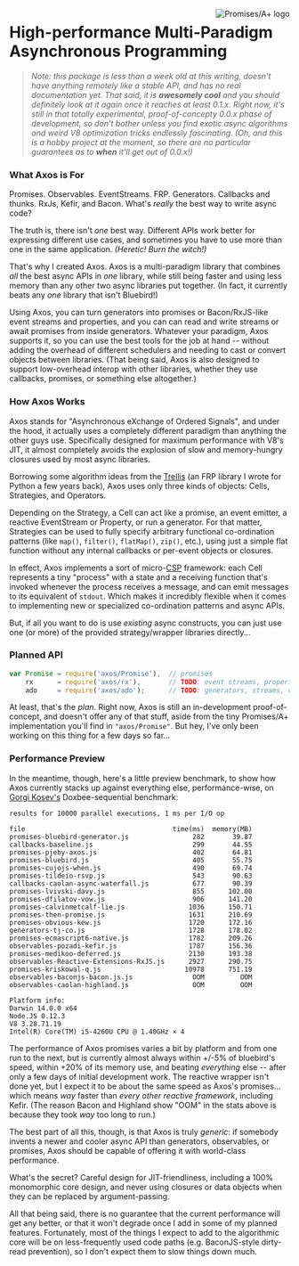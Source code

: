 <a href="http://promises-aplus.github.com/promises-spec"><img src="http://promises-aplus.github.com/promises-spec/assets/logo-small.png" align="right" alt="Promises/A+ logo" /></a>

# High-performance Multi-Paradigm Asynchronous Programming

> *Note: this package is less than a week old at this writing, doesn't have anything remotely like a stable API, and has no real documentation yet.  That said, it is **awesomely cool** and you should definitely look at it again once it reaches at least 0.1.x.  Right now, it's still in that totally experimental, proof-of-concepty 0.0.x phase of development, so don't bother unless you find exotic async algorithms and weird V8 optimization tricks endlessly fascinating.  (Oh, and this is a hobby project at the moment, so there are no particular guarantees as to **when** it'll get out of 0.0.x!)*

### What Axos is For

Promises.  Observables.  EventStreams.  FRP.  Generators.  Callbacks and thunks.  RxJs, Kefir, and Bacon.  What's *really* the best way to write async code?

The truth is, there isn't *one* best way.  Different APIs work better for expressing different use cases, and sometimes you have to use more than one in the same application.  *(Heretic!  Burn the witch!)*

That's why I created Axos.  Axos is a multi-paradigm library that combines *all* the best async APIs in *one* library, while still being faster and using less memory than any other two async libraries put together.  (In fact, it currently beats any *one* library that isn't Bluebird!)

Using Axos, you can turn generators into promises or Bacon/RxJS-like event streams and properties, and you can can read and write streams or await promises from inside generators.  Whatever your paradigm, Axos supports it, so you can use the best tools for the job at hand -- without adding the overhead of different schedulers and needing to cast or convert objects between libraries.  (That being said, Axos is also designed to support low-overhead interop with other libraries, whether they use callbacks, promises, or something else altogether.)

### How Axos Works

Axos stands for "Asynchronous eXchange of Ordered Signals", and under the hood, it actually uses a completely different paradigm than anything the other guys use.  Specifically designed for maximum performance with V8's JIT, it almost completely avoids the explosion of slow and memory-hungry closures used by most async libraries.

Borrowing some algorithm ideas from the [Trellis](http://peak.telecommunity.com/DevCenter/Trellis) (an FRP library I wrote for Python a few years back), Axos uses only three kinds of objects: Cells, Strategies, and Operators.

Depending on the Strategy, a Cell can act like a promise, an event emitter, a reactive EventStream or Property, or run a generator.  For that matter, Strategies can be used to fully specify arbitrary functional co-ordination patterns (like `map()`, `filter()`, `flatMap()`, `zip()`, etc.), using just a simple flat function without any internal callbacks or per-event objects or closures.

In effect, Axos implements a sort of micro-[CSP](http://en.wikipedia.org/wiki/Communicating_sequential_processes) framework: each Cell represents a tiny "process" with a state and a receiving function that's invoked whenever the process receives a message, and can emit messages to its equivalent of `stdout`.  Which makes it incredibly flexible when it comes to implementing new or specialized co-ordination patterns and async APIs.

But, if all you want to do is use *existing* async constructs, you can just use one (or more) of the provided strategy/wrapper libraries directly...

### Planned API

```javascript
var Promise = require('axos/Promise'),  // promises
    rx      = require('axos/rx'),       // TODO: event streams, properties, etc.
    ado     = require('axos/ado');      // TODO: generators, streams, channels, & queues
```

At least, that's the *plan*.  Right now, Axos is still an in-development proof-of-concept, and doesn't offer any of that stuff, aside from the tiny Promises/A+ implementation you'll find in `"axos/Promise"`.  But hey, I've only been working on this thing for a few days so far...

### Performance Preview

In the meantime, though, here's a little preview benchmark, to show how Axos currently stacks up against everything else, performance-wise, on [Gorgi Kosev's](http://spion.github.io/posts/analysis-generators-and-other-async-patterns-node.html) Doxbee-sequential benchmark:

```
results for 10000 parallel executions, 1 ms per I/O op

file                                     time(ms)  memory(MB)
promises-bluebird-generator.js                282       39.87
callbacks-baseline.js                         299       44.55
promises-pjeby-axos.js                        402       64.81
promises-bluebird.js                          405       55.75
promises-cujojs-when.js                       490       69.74
promises-tildeio-rsvp.js                      543       90.63
callbacks-caolan-async-waterfall.js           677       90.39
promises-lvivski-davy.js                      855      102.00
promises-dfilatov-vow.js                      906      141.20
promises-calvinmetcalf-lie.js                1036      150.71
promises-then-promise.js                     1631      210.69
promises-obvious-kew.js                      1720      172.16
generators-tj-co.js                          1728      178.02
promises-ecmascript6-native.js               1782      209.26
observables-pozadi-kefir.js                  1787      156.36
promises-medikoo-deferred.js                 2130      193.38
observables-Reactive-Extensions-RxJS.js      2927      290.75
promises-kriskowal-q.js                     10978      751.19
observables-baconjs-bacon.js.js               OOM         OOM
observables-caolan-highland.js                OOM         OOM

Platform info:
Darwin 14.0.0 x64
Node.JS 0.12.3
V8 3.28.71.19
Intel(R) Core(TM) i5-4260U CPU @ 1.40GHz × 4
```

The performance of Axos promises varies a bit by platform and from one run to the next, but is currently almost always within +/-5% of bluebird's speed, within +20% of its memory use, and beating *everything* else -- after only a few days of initial development work.  The reactive wrapper isn't done yet, but I expect it to be about the same speed as Axos's promises...  which means *way* faster than *every other reactive framework*, including Kefir.  (The reason Bacon and Highland show "OOM" in the stats above is because they took *way* too long to run.)

The best part of all this, though, is that Axos is truly *generic*: if somebody invents a newer and cooler async API than generators, observables, or promises, Axos should be capable of offering it with world-class performance.

What's the secret?  Careful design for JIT-friendliness, including a 100% monomorphic core design, and never using closures or data objects when they can be replaced by argument-passing.

All that being said, there is no guarantee that the current performance will get any better, or that it won't degrade once I add in some of my planned features.  Fortunately, most of the things I expect to add to the algorithmic core will be on less-frequently used code paths (e.g. BaconJS-style dirty-read prevention), so I don't expect them to slow things down much.
